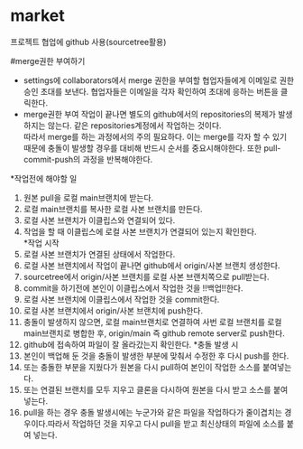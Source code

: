 # market

프로젝트 협업에 github 사용(sourcetree활용)  

#merge권한 부여하기
 * settings에 collaborators에서 merge 권한을 부여할 협업자들에게 이메일로 권한 승인 초대를 보낸다. 협업자들은 이메일을 각자 확인하여 초대에 응하는 버튼을 클릭한다.
 * merge권한 부여 작업이 끝나면 별도의 github에서의 repositories의 복제가 발생하지는 않는다. 같은 repositories계정에서 작업하는 것이다.  
  따라서 merge를 하는 과정에서의 주의 필요하다. 이는 merge를 각자 할 수 있기 때문에 충돌이 발생할 경우를 대비해 반드시 순서를 중요시해야한다. 또한 pull-commit-push의 과정을 반복해야한다.

*작업전에 해야할 일
1. 원본 pull을 로컬 main브랜치에 받는다.
2. 로컬 main브랜치를 복사한 로컬 사본 브랜치를 만든다.
3. 로컬 사본 브랜치가 이클립스와 연결되어 있다.
4. 작업을 할 때 이클립스에 로컬 사본 브랜치가 연결되어 있는지 확인한다.   
*작업 시작  
5. 로컬 사본 브랜치가 연결된 상태에서 작업한다.
6. 로컬 사본 브랜치에서 작업이 끝나면 github에서 origin/사본 브랜치 생성한다.
7. sourcetree에서 origin/사본 브랜치를 로컬 사본 브랜치쪽으로 pull받는다.
8. commit을 하기전에 본인이 이클립스에서 작업한 것을 !!백업!!한다.
9. 로컬 사본 브랜치에 이클립스에서 작업한 것을 commit한다.
10. 로컬 사본 브랜치에서 origin/사본 브랜치에 push한다.
11. 충돌이 발생하지 않으면, 로컬 main브랜치로 연결하여 사번 로컬 브랜치를 로컬 main브랜치로 병합한 후, origin/main 즉 github remote server로 push한다.
12. github에 접속하여 파일이 잘 올라갔는지 확인한다.
*충돌 발생 시
1. 본인이 백업해 둔 것을 충돌이 발생한 부분에 맞춰서 수정한 후 다시 push를 한다.
2. 또는 충돌한 부분을 지웠다가 원본을 다시 pull하여 본인이 작업한 소스를 붙여넣는다.
3. 또는 연결된 브랜치를 모두 지우고 클론을 다시하여 원본을 다시 받고 소스를 붙여넣는다.
4. pull을 하는 경우 충돌 발생시에는 누군가와 같은 파일을 작업하다가 줄이겹치는 경우이다.따라서 작업하던 것을 지우고 다시 pull을 받고 최신상태의 파일에 소스를 붙여 넣는다.
 
